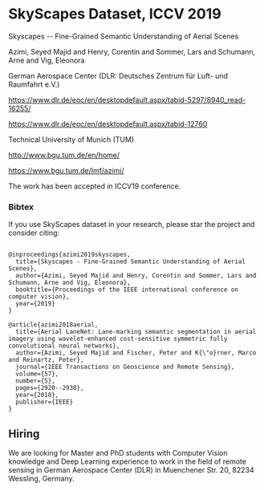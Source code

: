 # SkyScapes Dataset, ICCV 2019
Skyscapes  -- Fine-Grained Semantic Understanding of Aerial Scenes

Azimi, Seyed Majid and Henry, Corentin and Sommer, Lars and Schumann, Arne and Vig, Eleonora

German Aerospace Center (DLR: Deutsches Zentrum für Luft- und Raumfahrt e.V.)

https://www.dlr.de/eoc/en/desktopdefault.aspx/tabid-5297/8940_read-16255/

https://www.dlr.de/eoc/en/desktopdefault.aspx/tabid-12760

Technical University of Munich (TUM)

http://www.bgu.tum.de/en/home/

https://www.bgu.tum.de/lmf/azimi/

The work has been accepted in ICCV19 conference.


### Bibtex
If you use SkyScapes dataset in your research, please star the project and consider citing:

```

@inproceedings{azimi2019skyscapes,
  title={Skyscapes - Fine-Grained Semantic Understanding of Aerial Scenes},
  author={Azimi, Seyed Majid and Henry, Corentin and Sommer, Lars and Schumann, Arne and Vig, Eleonora},
  booktitle={Proceedings of the IEEE international conference on computer vision},
  year={2019}
}

@article{azimi2018aerial,
  title={Aerial LaneNet: Lane-marking semantic segmentation in aerial imagery using wavelet-enhanced cost-sensitive symmetric fully convolutional neural networks},
  author={Azimi, Seyed Majid and Fischer, Peter and K{\"o}rner, Marco and Reinartz, Peter},
  journal={IEEE Transactions on Geoscience and Remote Sensing},
  volume={57},
  number={5},
  pages={2920--2938},
  year={2018},
  publisher={IEEE}
}
```

## Hiring
We are looking for Master and PhD students with Computer Vision knowledge and Deep Learning experience to work in the field of remote sensing in German Aerospace Center (DLR) in  Muenchener Str. 20, 82234 Wessling, Germany.

